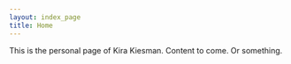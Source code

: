 ```yaml
---
layout: index_page
title: Home
---
```

This is the personal page of Kira Kiesman. Content to come. Or something.